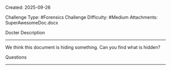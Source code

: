 Created: 2025-09-26

Challenge Type: #Forensics 
Challenge Difficulty: #Medium 
Attachments: SuperAwesomeDoc.docx

Docter
Description
***
We think this document is hiding something. Can you find what is hidden?

Questions
***
